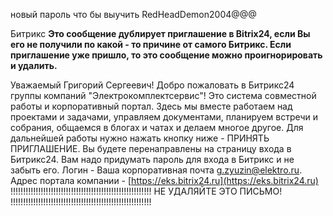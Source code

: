 
новый пароль что бы выучить
RedHeadDemon2004@@@

Битрикс
**Это сообщение дублирует приглашение в Bitrix24, если Вы его не получили по какой - то причине от самого Битрикс. Если приглашение уже пришло, то это сообщение можно проигнорировать и удалить.**

Уважаемый Григорий Сергеевич! Добро пожаловать в Битрикс24 группы компаний "Электрокомплектсервис"! Это система совместной работы и корпоративный портал. Здесь мы вместе работаем над проектами и задачами, управляем документами, планируем встречи и собрания, общаемся в блогах и чатах и делаем многое другое. Для дальнейшей работы нужно нажать кнопку ниже - ПРИНЯТЬ ПРИГЛАШЕНИЕ. Вы будете перенаправлены на страницу входа в Битрикс24. Вам надо придумать пароль для входа в Битрикс и не забыть его. Логин - Ваша корпоративная почта [g.zyuzin@elektro.ru](mailto:g.zyuzin@elektro.ru). Адрес портала компании - [https://eks.bitrix24.ru](https://eks.bitrix24.ru) !!!!!!!!!!!!!!!!!!!!!!!!!!!!!!!!!!!!!!!!!!!!!!!!!!!!!!!! НЕ УДАЛЯЙТЕ ЭТО ПИСЬМО! !!!!!!!!!!!!!!!!!!!!!!!!!!!!!!!!!!!!!!!!!!!!!!!!!!!!!!!!